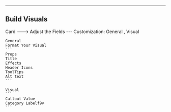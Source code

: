 -----


## Build Visuals

Card ---> Adjust the Fields ---
Customization:
    General , Visual

    General
    Format Your Visual 
    ```
    Props
    Title
    Effects
    Header Icons
    ToolTips
    Alt text
    ```

    Visual
    ```
    Callout Value 
    Category Labelf9v
    ```
